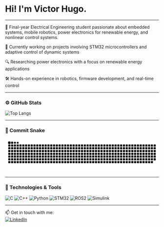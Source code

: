 # Hi! I'm Victor Hugo.

---

🔧 Final-year Electrical Engineering student passionate about embedded systems, mobile robotics, power electronics for renewable energy, and nonlinear control systems.

💼 Currently working on projects involving STM32 microcontrollers and adaptive control of dynamic systems

🔍 Researching power electronics with a focus on renewable energy applications

🛠️ Hands-on experience in robotics, firmware development, and real-time control

---

### ⚙️ GitHub Stats

![Top Langs](https://github-readme-stats.vercel.app/api/top-langs/?username=v-hug0&layout=compact&theme=github_dark&hide_title=true)

---

### 🐍 Commit Snake

<p align="center">
  <img src="https://raw.githubusercontent.com/Platane/snk/output/github-contribution-grid-snake.svg" alt="snake animation" />
</p>

---

### 🚀 Technologies & Tools

![C](https://img.shields.io/badge/C-00599C?style=for-the-badge&logo=c&logoColor=white)
![C++](https://img.shields.io/badge/C++-00599C?style=for-the-badge&logo=cplusplus&logoColor=white)
![Python](https://img.shields.io/badge/Python-3776AB?style=for-the-badge&logo=python&logoColor=white)
![STM32](https://img.shields.io/badge/STM32-Blue?style=for-the-badge)
![ROS2](https://img.shields.io/badge/ROS2-Robótica-lightgrey?style=for-the-badge)
![Simulink](https://img.shields.io/badge/Simulink-Control-orange?style=for-the-badge)

---

📫 Get in touch with me:  
[![LinkedIn](https://img.shields.io/badge/-LinkedIn-blue?style=flat-square&logo=Linkedin&logoColor=white&link=https://linkedin.com/in/victor-hugo-9b8a30187)](https://linkedin.com/in/victor-hugo-9b8a30187)
